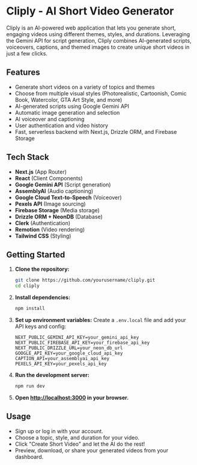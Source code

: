 # Cliply - AI Short Video Generator

Cliply is an AI-powered web application that lets you generate short, engaging videos using different themes, styles, and durations. Leveraging the Gemini API for script generation, Cliply combines AI-generated scripts, voiceovers, captions, and themed images to create unique short videos in just a few clicks.

## Features

- Generate short videos on a variety of topics and themes
- Choose from multiple visual styles (Photorealistic, Cartoonish, Comic Book, Watercolor, GTA Art Style, and more)
- AI-generated scripts using Google Gemini API
- Automatic image generation and selection
- AI voiceover and captioning
- User authentication and video history
- Fast, serverless backend with Next.js, Drizzle ORM, and Firebase Storage

## Tech Stack

- **Next.js** (App Router)
- **React** (Client Components)
- **Google Gemini API** (Script generation)
- **AssemblyAI** (Audio captioning)
- **Google Cloud Text-to-Speech** (Voiceover)
- **Pexels API** (Image sourcing)
- **Firebase Storage** (Media storage)
- **Drizzle ORM + NeonDB** (Database)
- **Clerk** (Authentication)
- **Remotion** (Video rendering)
- **Tailwind CSS** (Styling)

## Getting Started

1. **Clone the repository:**
   ```sh
   git clone https://github.com/yourusername/cliply.git
   cd cliply
   ```

2. **Install dependencies:**
   ```sh
   npm install
   ```

3. **Set up environment variables:**
   Create a `.env.local` file and add your API keys and config:
   ```
   NEXT_PUBLIC_GEMINI_API_KEY=your_gemini_api_key
   NEXT_PUBLIC_FIREBASE_API_KEY=your_firebase_api_key
   NEXT_PUBLIC_DRIZZLE_URL=your_neon_db_url
   GOOGLE_API_KEY=your_google_cloud_api_key
   CAPTION_API=your_assemblyai_api_key
   PEXELS_API_KEY=your_pexels_api_key
   ```

4. **Run the development server:**
   ```sh
   npm run dev
   ```

5. **Open [http://localhost:3000](http://localhost:3000) in your browser.**

## Usage

- Sign up or log in with your account.
- Choose a topic, style, and duration for your video.
- Click "Create Short Video" and let the AI do the rest!
- Preview, download, or share your generated videos from your dashboard.
